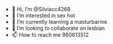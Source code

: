 - 👋 Hi, I’m @Silviacc4268
- 👀 I’m interested in sex hot
- 🌱 I’m currently learning a masturbarme
- 💞️ I’m looking to collaborate on lesbian 
- 📫 How to reach me 960613512

<!---
Silviacc4268/Silviacc4268 is a ✨ special ✨ repository because its `README.md` (this file) appears on your GitHub profile.
You can click the Preview link to take a look at your changes.
--->
